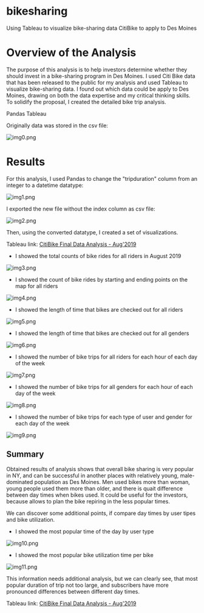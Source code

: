 # bikesharing
Using Tableau to visualize bike-sharing data CitiBike to apply to Des Moines

# Overview of the Analysis

The purpose of this analysis is to help investors determine whether they should invest in a bike-sharing program in Des Moines. I used Citi Bike data that has been released to the public for my analysis and used Tableau to visualize bike-sharing data. I found out which data could be apply to Des Moines, drawing on both the data expertise and my critical thinking skills. To solidify the proposal, I created the detailed bike trip analysis.

Pandas
Tableau

Originally data was stored in the csv file:

![img0.png](/images/img0.png) 

# Results

For this analysis, I used Pandas to change the "tripduration" column from an integer to a datetime datatype:

![img1.png](/images/img1.png) 

I exported the new file without the index column as csv file:

![img2.png](/images/img2.png) 

Then, using the converted datatype, I created a set of visualizations.

Tableau link: <a href="https://public.tableau.com/app/profile/olga4859/viz/CitiBikeDataAnalysis_16573227002880/FinalDataAnalysis-Aug2019?publish=yes">CitiBike Final Data Analysis - Aug'2019</a>

*	I showed the total counts of bike rides for all riders in August 2019 

![img3.png](/images/img3.png) 

*	I showed the count of bike rides by starting and ending points on the map for all riders 

![img4.png](/images/img4.png) 

*	I showed the length of time that bikes are checked out for all riders 

![img5.png](/images/img5.png) 

*	I showed the length of time that bikes are checked out for all genders 

![img6.png](/images/img6.png) 

*	I showed the number of bike trips for all riders for each hour of each day of the week 

![img7.png](/images/img7.png) 

*	I showed the number of bike trips for all genders for each hour of each day of the week

![img8.png](/images/img8.png) 

*	I showed the number of bike trips for each type of user and gender for each day of the week

![img9.png](/images/img9.png) 


## Summary

Obtained results of analysis shows that overall bike sharing is very popular in NY, and can be successful in another places with relatively young, male-dominated population as Des Moines. Men used bikes more than woman, young people used them more than older, and there is quait difference between day times when bikes used. It could be useful for the investors, because allows to plan the bike repiring in the less popular times.

We can discover some additional points, if compare day times by user tipes and bike utilization.

*	I showed the most popular time of the day by user type

![img10.png](/images/img10.png) 

*	I showed the most popular bike utilization time per bike

![img11.png](/images/img11.png) 

This information needs additional analysis, but we can clearly see, that most popular duration of trip not too large, and subscribers have more pronounced differences between different day times.

Tableau link: <a href="https://public.tableau.com/app/profile/olga4859/viz/CitiBikeDataAnalysis_16573227002880/FinalDataAnalysis-Aug2019?publish=yes">CitiBike Final Data Analysis - Aug'2019</a>


